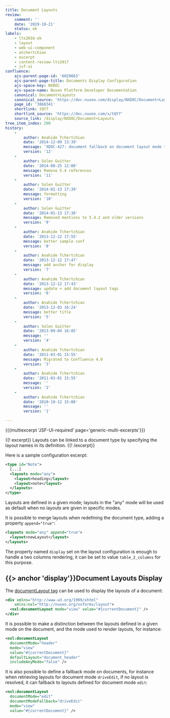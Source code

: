 ```yaml
---
title: Document Layouts
review:
    comment: ''
    date: '2019-10-21'
    status: ok
labels:
    - lts2016-ok
    - layout
    - web-ui-component
    - atchertchian
    - excerpt
    - content-review-lts2017
    - jsf-ui
confluence:
    ajs-parent-page-id: '6029663'
    ajs-parent-page-title: Documents Display Configuration
    ajs-space-key: NXDOC
    ajs-space-name: Nuxeo Platform Developer Documentation
    canonical: Document+Layouts
    canonical_source: 'https://doc.nuxeo.com/display/NXDOC/Document+Layouts'
    page_id: '3868341'
    shortlink: tQY7
    shortlink_source: 'https://doc.nuxeo.com/x/tQY7'
    source_link: /display/NXDOC/Document+Layouts
tree_item_index: 200
history:
    -
        author: Anahide Tchertchian
        date: '2014-12-09 13:39'
        message: 'XDOC-427: document fallback on document layout mode ta'
        version: '12'
    -
        author: Solen Guitter
        date: '2014-08-25 12:00'
        message: Remove 5.4 references
        version: '11'
    -
        author: Solen Guitter
        date: '2014-01-13 17:39'
        message: formatting
        version: '10'
    -
        author: Solen Guitter
        date: '2014-01-13 17:38'
        message: Removed mentions to 5.4.2 and older versions
        version: '9'
    -
        author: Anahide Tchertchian
        date: '2013-12-12 17:55'
        message: better sample conf
        version: '8'
    -
        author: Anahide Tchertchian
        date: '2013-12-12 17:47'
        message: add anchor for display
        version: '7'
    -
        author: Anahide Tchertchian
        date: '2013-12-12 17:43'
        message: update + add document layout tags
        version: '6'
    -
        author: Anahide Tchertchian
        date: '2013-12-03 16:24'
        message: better title
        version: '5'
    -
        author: Solen Guitter
        date: '2013-09-04 16:05'
        message: ''
        version: '4'
    -
        author: Anahide Tchertchian
        date: '2011-03-01 15:55'
        message: Migrated to Confluence 4.0
        version: '3'
    -
        author: Anahide Tchertchian
        date: '2011-03-01 15:55'
        message: ''
        version: '2'
    -
        author: Anahide Tchertchian
        date: '2010-10-12 15:08'
        message: ''
        version: '1'

---
```

{{{multiexcerpt 'JSF-UI-required' page='generic-multi-excerpts'}}}

{{! excerpt}}
Layouts can be linked to a document type by specifying the layout names in its definition.
{{! /excerpt}}

Here is a sample configuration excerpt:

```xml
<type id="Note">
  [...]
  <layouts mode="any">
    <layout>heading</layout>
    <layout>note</layout>
  </layouts>
</type>

```

Layouts are defined in a given mode; layouts in the "any" mode will be used as default when no layouts are given in specific modes.

It is possible to merge layouts when redefining the document type, adding a property `append="true"`:

```xml
<layouts mode="any" append="true">
  <layout>newLayout</layout>
</layouts>

```

The property named&nbsp;`display` set on the layout configuration is enough to handle a two columns rendering, it can be set to value `table_2_columns` for this purpose.

## {{> anchor 'display'}}Document Layouts Display

The [documentLayout tag](http://community.nuxeo.com/api/nuxeo/latest/tlddoc/nxl/documentLayout.html) can be used to display the layouts of a document:

```xml
<div xmlns="http://www.w3.org/1999/xhtml"
    xmlns:nxl="http://nuxeo.org/nxforms/layout">
  <nxl:documentLayout mode="view" value="#{currentDocument}" />
</div>

```

It is possible to make a distinction between the layouts defined in a given mode on the document, and the mode used to render layouts, for instance:

```xml
<nxl:documentLayout
  documentMode="header"
  mode="view"
  value="#{currentDocument}"
  defaultLayout="document_header"
  includeAnyMode="false" />

```

It is also possible to define a fallback mode on documents, for instance when retrieving layouts for document mode `driveEdit`, if no layout is resolved, it can fallback to layouts defined for document mode `edit`:

```xml
<nxl:documentLayout
  documentMode="edit"
  documentModeFallback="driveEdit"
  mode="view"
  value="#{currentDocument}" />
```
